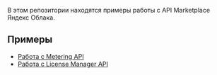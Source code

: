 В этом репозитории находятся примеры работы с API Marketplace Яндекс Облака.

## Примеры
- [Работа с  Metering API](metering/README.md)
- [Работа с  License Manager API](licensemanager/README.md)